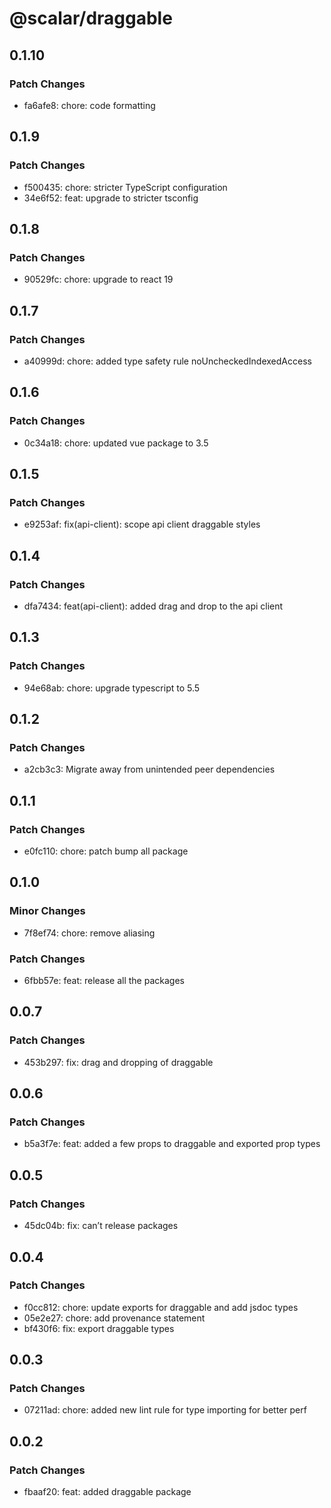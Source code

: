 # @scalar/draggable

## 0.1.10

### Patch Changes

- fa6afe8: chore: code formatting

## 0.1.9

### Patch Changes

- f500435: chore: stricter TypeScript configuration
- 34e6f52: feat: upgrade to stricter tsconfig

## 0.1.8

### Patch Changes

- 90529fc: chore: upgrade to react 19

## 0.1.7

### Patch Changes

- a40999d: chore: added type safety rule noUncheckedIndexedAccess

## 0.1.6

### Patch Changes

- 0c34a18: chore: updated vue package to 3.5

## 0.1.5

### Patch Changes

- e9253af: fix(api-client): scope api client draggable styles

## 0.1.4

### Patch Changes

- dfa7434: feat(api-client): added drag and drop to the api client

## 0.1.3

### Patch Changes

- 94e68ab: chore: upgrade typescript to 5.5

## 0.1.2

### Patch Changes

- a2cb3c3: Migrate away from unintended peer dependencies

## 0.1.1

### Patch Changes

- e0fc110: chore: patch bump all package

## 0.1.0

### Minor Changes

- 7f8ef74: chore: remove aliasing

### Patch Changes

- 6fbb57e: feat: release all the packages

## 0.0.7

### Patch Changes

- 453b297: fix: drag and dropping of draggable

## 0.0.6

### Patch Changes

- b5a3f7e: feat: added a few props to draggable and exported prop types

## 0.0.5

### Patch Changes

- 45dc04b: fix: can’t release packages

## 0.0.4

### Patch Changes

- f0cc812: chore: update exports for draggable and add jsdoc types
- 05e2e27: chore: add provenance statement
- bf430f6: fix: export draggable types

## 0.0.3

### Patch Changes

- 07211ad: chore: added new lint rule for type importing for better perf

## 0.0.2

### Patch Changes

- fbaaf20: feat: added draggable package

